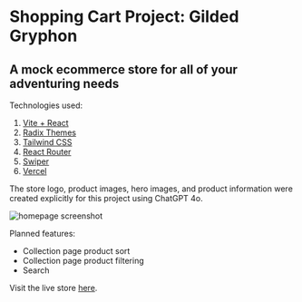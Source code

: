 # Shopping Cart Project: Gilded Gryphon

## A mock ecommerce store for all of your adventuring needs

Technologies used:

1. [Vite + React](https://vitejs.dev/guide/)
2. [Radix Themes](https://www.radix-ui.com/)
3. [Tailwind CSS](https://tailwindcss.com/)
4. [React Router](https://reactrouter.com/en/main)
5. [Swiper](https://swiperjs.com/)
6. [Vercel](https://vercel.com/)

The store logo, product images, hero images, and product information were created explicitly for this project using ChatGPT 4o.

![homepage screenshot](public/images/readme-images/homepage-screenshot.png)

Planned features:

- Collection page product sort
- Collection page product filtering
- Search

Visit the live store [here](https://top-shopping-cart-jacobgiordanos-projects.vercel.app/).
